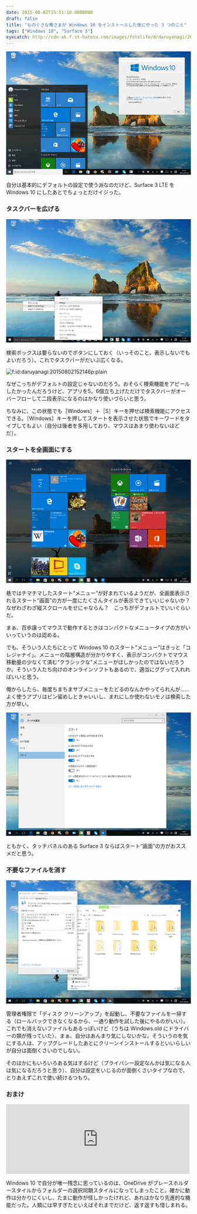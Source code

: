 ```yaml
---
date: 2015-08-02T15:51:10.0000000
draft: false
title: "ものぐさな俺さまが Windows 10 をインストールした後にやった 3 つのこと"
tags: ["Windows 10", "Surface 3"]
eyecatch: http://cdn-ak.f.st-hatena.com/images/fotolife/d/daruyanagi/20150802/20150802151702.png
---
```

<p><span itemscope itemtype="http://schema.org/Photograph"><img src="20150802151702.png" alt="f:id:daruyanagi:20150802151702p:plain" title="f:id:daruyanagi:20150802151702p:plain" class="hatena-fotolife" itemprop="image"></span></p><p>自分は基本的にデフォルトの設定で使う派なのだけど、Surface 3 LTE を Windows 10 にしたあとでちょっとだけイジった。</p>

<div class="section">
<h3>タスクバーを広げる</h3>
<p><span itemscope itemtype="http://schema.org/Photograph"><img src="20150802152035.png" alt="f:id:daruyanagi:20150802152035p:plain" title="f:id:daruyanagi:20150802152035p:plain" class="hatena-fotolife" itemprop="image"></span></p><p>検索ボックスは要らないのでボタンにしておく（いっそのこと、表示しないでもよいだろう）。これでタスクバーがだいぶ広くなる。</p><p><span itemscope itemtype="http://schema.org/Photograph"><img src="20150802152146.png" alt="f:id:daruyanagi:20150802152146p:plain" title="f:id:daruyanagi:20150802152146p:plain" class="hatena-fotolife" itemprop="image"></span></p><p>なぜこっちがデフォルトの設定じゃないのだろう。おそらく検索機能をアピールしたかったんだろうけど、アプリを5，6個立ち上げただけでタスクバーがオーバーフローして二段表示になるのはかなり使いづらいと思う。</p><p>ちなみに、この状態でも［Windows］＋［S］キーを押せば検索機能にアクセスできる。［Windows］キーを押してスタートを表示させた状態でキーワードをタイプしてもよい（自分は後者を多用しており、マウスはあまり使わないほどだ）。</p>

</div>
<div class="section">
<h3>スタートを全画面にする</h3>
<p><span itemscope itemtype="http://schema.org/Photograph"><img src="20150802152752.png" alt="f:id:daruyanagi:20150802152752p:plain" title="f:id:daruyanagi:20150802152752p:plain" class="hatena-fotolife" itemprop="image"></span></p><p>巷ではチマチマしたスタート“メニュー”が好まれているようだが、全画面表示されるスタート“画面”の方が一度にたくさんタイルが表示できていいじゃないか？　なぜわざわざ縦スクロールをせにゃならん？　こっちがデフォルトでいいぐらいだ。</p><p>まぁ、百歩譲ってマウスで動作するときはコンパクトなメニュータイプの方がいいっていうのは認める。</p><p>でも、そういう人たちにとって Windows 10 のスタート“メニュー”はきっと「コレジャナイ」。メニューの階層構造が分かりやすく、表示がコンパクトでマウス移動量の少なくて済む“クラシックな”メニューがほしかったのではないだろうか。そういう人たち向けのオンラインソフトもあるので、適当にググって入れればいいと思う。</p><p>俺からしたら、毎度ちまちまサブメニューをたどるのなんかやってられんが……よく使うアプリはピン留めしときゃいいし、まれにしか使わないモノは検索した方が早い。</p><p><span itemscope itemtype="http://schema.org/Photograph"><img src="20150802152631.png" alt="f:id:daruyanagi:20150802152631p:plain" title="f:id:daruyanagi:20150802152631p:plain" class="hatena-fotolife" itemprop="image"></span></p><p>ともかく、タッチパネルのある Surface 3 ならばスタート“画面”の方がおススメだと思う。</p>

</div>
<div class="section">
<h3>不要なファイルを消す</h3>
<p><span itemscope itemtype="http://schema.org/Photograph"><img src="20150802153931.png" alt="f:id:daruyanagi:20150802153931p:plain" title="f:id:daruyanagi:20150802153931p:plain" class="hatena-fotolife" itemprop="image"></span></p><p>管理者権限で「ディスク クリーンアップ」を起動し、不要なファイルを一掃する（ロールバックできなくなるから、一通り動作を試した後にやるのがいい）。これでも消えないファイルもあるっぽいけど（うちは Windows.old にドライバーの類が残っていた）、まぁ、自分はあんまり気にしないかな。そういうのを気にする人は、アップグレードしたあとにクリーンインストールするといいらしいが自分は面倒くさいのでしない。</p><p>そのほかにもいろいろある気はするけど（プライバシー設定なんかは気になる人は気になるだろうと思う）、自分は設定をいじるのが面倒くさいタイプなので、とりあえずこれで使い続けるつもり。</p>

</div>
<div class="section">
<h3>おまけ</h3>
<p><iframe src="https://hatenablog-parts.com/embed?url=https%3A%2F%2Fblog.daruyanagi.jp%2Fentry%2F2013%2F10%2F18%2F003351" title="Windows 8.1 を入れたらまずやることを独断と偏見で3つだけ選んでみた。 - だるろぐ" class="embed-card embed-blogcard" scrolling="no" frameborder="0" style="display: block; width: 100%; height: 190px; max-width: 500px; margin: 10px 0px;"></iframe></p><p>Windows 10 で自分が唯一残念に思っているのは、OneDrive がプレースホルダースタイルからフォルダーの選択同期スタイルになってしまったこと。確かに動作は分かりにくいし、たまに動作が怪しかったけれど、あれはかなり先進的な機能だった。人類には早すぎたといえばそれまでだけど、返す返すも惜しまれる。</p>

</div>
